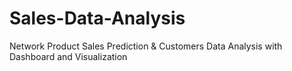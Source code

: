 # Sales-Data-Analysis
Network Product Sales Prediction & Customers Data Analysis with Dashboard and Visualization
